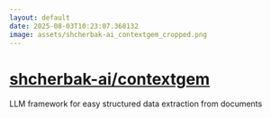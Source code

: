 ```yaml
---
layout: default
date: 2025-08-03T10:23:07.368132
image: assets/shcherbak-ai_contextgem_cropped.png
---
```


# [shcherbak-ai/contextgem](https://github.com/shcherbak-ai/contextgem)

LLM framework for easy structured data extraction from documents

